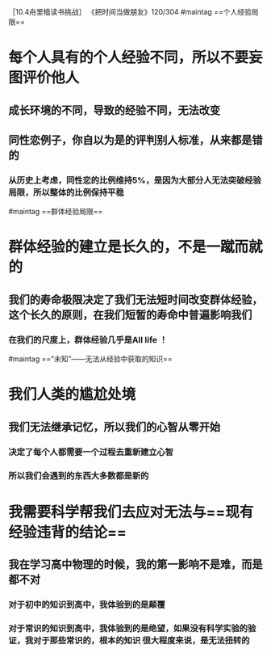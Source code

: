 ［10.4舟里樯读书挑战］
《把时间当做朋友》120/304
#maintag ==个人经验局限==
# 每个人具有的个人经验不同，所以不要妄图评价他人
## 成长环境的不同，导致的经验不同，无法改变
## 同性恋例子，你自以为是的评判别人标准，从来都是错的
### 从历史上考虑，同性恋的比例维持5%，是因为大部分人无法突破经验局限，所以整体的比例保持平稳
#maintag ==群体经验局限==
# 群体经验的建立是长久的，不是一蹴而就的
## 我们的寿命极限决定了我们无法短时间改变群体经验，这个长久的原则，在我们短暂的寿命中普遍影响我们
### 在我们的尺度上，群体经验几乎是All life ！
#maintag ==”未知”——无法从经验中获取的知识==
# 我们人类的尴尬处境
## 我们无法继承记忆，所以我们的心智从零开始
### 决定了每个人都需要一个过程去重新建立心智
### 所以我们会遇到的东西大多数都是新的
# 我需要科学帮我们去应对无法与==现有经验违背的结论==
## 我在学习高中物理的时候，我的第一影响不是难，而是都不对
### 对于初中的知识到高中，我体验到的是颠覆
### 对于常识的知识到高中，我体验到的是绝望，如果没有科学实验的验证，我对于那些常识的，根本的知识 很大程度来说，是无法扭转的